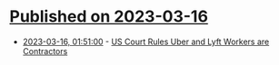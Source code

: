 # [Published on 2023-03-16](index.md)

* [2023-03-16, 01:51:00](https://soylentnews.org/article.pl?sid=23/03/15/034209&from=rss) - [US Court Rules Uber and Lyft Workers are Contractors](https://soylentnews.org/article.pl?sid=23/03/15/034209&from=rss)
